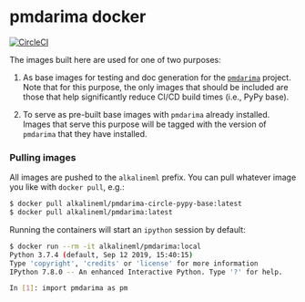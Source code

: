 # pmdarima docker

[![CircleCI](https://circleci.com/gh/alkaline-ml/pmdarima-docker.svg?style=svg)](https://circleci.com/gh/alkaline-ml/pmdarima-docker)

The images built here are used for one of two purposes:

  1. As base images for testing and doc generation for the
     [`pmdarima`](http://github.com/tgsmith61591/pmdarima) project. Note that
     for this purpose, the only images that should be included are those that
     help significantly reduce CI/CD build times (i.e., PyPy base).
    
  2. To serve as pre-built base images with `pmdarima` already installed.
     Images that serve this purpose will be tagged with the version of
     `pmdarima` that they have installed.
       
### Pulling images

All images are pushed to the `alkalineml` prefix. You can pull whatever image you like
with `docker pull`, e.g.:

```bash
$ docker pull alkalineml/pmdarima-circle-pypy-base:latest
$ docker pull alkalineml/pmdarima:latest
```

Running the containers will start an `ipython` session by default:

```bash
$ docker run --rm -it alkalineml/pmdarima:local
Python 3.7.4 (default, Sep 12 2019, 15:40:15)
Type 'copyright', 'credits' or 'license' for more information
IPython 7.8.0 -- An enhanced Interactive Python. Type '?' for help.

In [1]: import pmdarima as pm
```

